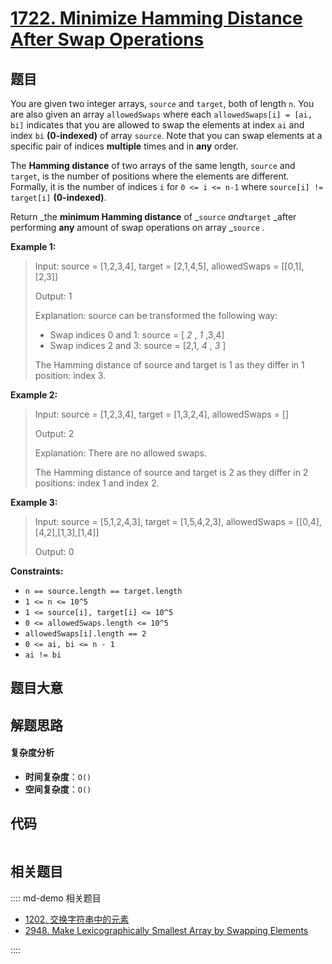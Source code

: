 # [1722. Minimize Hamming Distance After Swap Operations](https://leetcode.com/problems/minimize-hamming-distance-after-swap-operations/)

## 题目

You are given two integer arrays, `source` and `target`, both of length `n`.
You are also given an array `allowedSwaps` where each `allowedSwaps[i] = [ai,
bi]` indicates that you are allowed to swap the elements at index `ai` and
index `bi` **(0-indexed)** of array `source`. Note that you can swap elements
at a specific pair of indices **multiple** times and in **any** order.

The **Hamming distance** of two arrays of the same length, `source` and
`target`, is the number of positions where the elements are different.
Formally, it is the number of indices `i` for `0 <= i <= n-1` where `source[i]
!= target[i]` **(0-indexed)**.

Return _the **minimum Hamming distance** of _`source` _and_`target` _after
performing **any** amount of swap operations on array _`source` _._

**Example 1:**

> Input: source = [1,2,3,4], target = [2,1,4,5], allowedSwaps = [[0,1],[2,3]]
>
> Output: 1
>
> Explanation: source can be transformed the following way:
>
> - Swap indices 0 and 1: source = [ _2_ , _1_ ,3,4]
> - Swap indices 2 and 3: source = [2,1, _4_ , _3_ ]
>
> The Hamming distance of source and target is 1 as they differ in 1 position: index 3.

**Example 2:**

> Input: source = [1,2,3,4], target = [1,3,2,4], allowedSwaps = []
>
> Output: 2
>
> Explanation: There are no allowed swaps.
>
> The Hamming distance of source and target is 2 as they differ in 2 positions: index 1 and index 2.

**Example 3:**

> Input: source = [5,1,2,4,3], target = [1,5,4,2,3], allowedSwaps = [[0,4],[4,2],[1,3],[1,4]]
>
> Output: 0

**Constraints:**

- `n == source.length == target.length`
- `1 <= n <= 10^5`
- `1 <= source[i], target[i] <= 10^5`
- `0 <= allowedSwaps.length <= 10^5`
- `allowedSwaps[i].length == 2`
- `0 <= ai, bi <= n - 1`
- `ai != bi`

## 题目大意

## 解题思路

#### 复杂度分析

- **时间复杂度**：`O()`
- **空间复杂度**：`O()`

## 代码

```javascript

```

## 相关题目

:::: md-demo 相关题目

- [1202. 交换字符串中的元素](https://leetcode.com/problems/smallest-string-with-swaps)
- [2948. Make Lexicographically Smallest Array by Swapping Elements](https://leetcode.com/problems/make-lexicographically-smallest-array-by-swapping-elements)

::::
